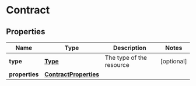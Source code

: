 

# Contract

## Properties

Name | Type | Description | Notes
------------ | ------------- | ------------- | -------------
**type** | [**Type**](Type.md) | The type of the resource |  [optional]
**properties** | [**ContractProperties**](ContractProperties.md) |  | 



